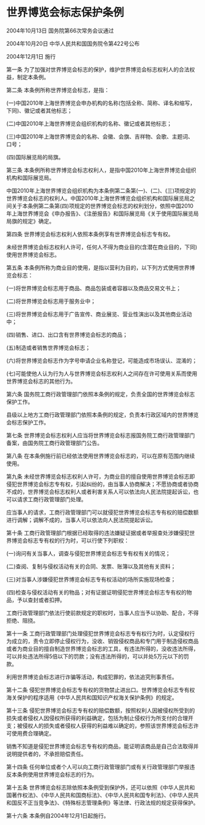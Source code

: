 # 世界博览会标志保护条例

2004年10月13日 国务院第66次常务会议通过

2004年10月20日 中华人民共和国国务院令第422号公布

2004年12月1日 施行



第一条 为了加强对世界博览会标志的保护，维护世界博览会标志权利人的合法权益，制定本条例。

第二条 本条例所称世界博览会标志，是指：

(一)中国2010年上海世界博览会申办机构的名称(包括全称、简称、译名和缩写，下同)、徽记或者其他标志；

(二)中国2010年上海世界博览会组织机构的名称、徽记或者其他标志；

(三)中国2010年上海世界博览会的名称、会徽、会旗、吉祥物、会歌、主题词、口号；

(四)国际展览局的局旗。

第三条 本条例所称世界博览会标志权利人，是指中国2010年上海世界博览会组织机构和国际展览局。

中国2010年上海世界博览会组织机构为本条例第二条第(一)、(二)、(三)项规定的世界博览会标志的权利人。中国2010年上海世界博览会组织机构和国际展览局之间关于本条例第二条第(四)项规定的世界博览会标志的权利划分，依照中国2010年上海世界博览会《申办报告》、《注册报告》和国际展览局《关于使用国际展览局局旗的规定》确定。

第四条 世界博览会标志权利人依照本条例享有世界博览会标志专有权。

未经世界博览会标志权利人许可，任何人不得为商业目的(含潜在商业目的，下同)使用世界博览会标志。

第五条 本条例所称为商业目的使用，是指以营利为目的，以下列方式使用世界博览会标志：

(一)将世界博览会标志用于商品、商品包装或者容器以及商品交易文书上；

(二)将世界博览会标志用于服务业中；

(三)将世界博览会标志用于广告宣传、商业展览、营业性演出以及其他商业活动中；

(四)销售、进口、出口含有世界博览会标志的商品；

(五)制造或者销售世界博览会标志；

(六)将世界博览会标志作为字号申请企业名称登记，可能造成市场误认、混淆的；

(七)可能使他人认为行为人与世界博览会标志权利人之间存在许可使用关系而使用世界博览会标志的其他行为。

第六条 国务院工商行政管理部门依照本条例的规定，负责全国的世界博览会标志保护工作。

县级以上地方工商行政管理部门依照本条例的规定，负责本行政区域内的世界博览会标志保护工作。

第七条 世界博览会标志权利人应当将世界博览会标志报国务院工商行政管理部门备案，由国务院工商行政管理部门公告。

第八条 在本条例施行前已经依法使用世界博览会标志的，可以在原有范围内继续使用。

第九条 未经世界博览会标志权利人许可，为商业目的擅自使用世界博览会标志即侵犯世界博览会标志专有权，引起纠纷的，由当事人协商解决；不愿协商或者协商不成的，世界博览会标志权利人或者利害关系人可以依法向人民法院提起诉讼，也可以请求工商行政管理部门处理。

应当事人的请求，工商行政管理部门可以就侵犯世界博览会标志专有权的赔偿数额进行调解；调解不成的，当事人可以依法向人民法院提起诉讼。

第十条 工商行政管理部门根据已经取得的违法嫌疑证据或者举报查处涉嫌侵犯世界博览会标志专有权的行为时，可以行使下列职权：

(一)询问有关当事人，调查与侵犯世界博览会标志专有权有关的情况；

(二)查阅、复制与侵权活动有关的合同、发票、账簿以及其他有关资料；

(三)对当事人涉嫌侵犯世界博览会标志专有权活动的场所实施现场检查；

(四)检查与侵权活动有关的物品；对有证据证明侵犯世界博览会标志专有权的物品，予以查封或者扣押。

工商行政管理部门依法行使前款规定的职权时，当事人应当予以协助、配合，不得拒绝、阻挠。

第十一条 工商行政管理部门处理侵犯世界博览会标志专有权行为时，认定侵权行为成立的，责令立即停止侵权行为，没收、销毁侵权商品和专门用于制造侵权商品或者为商业目的擅自制造世界博览会标志的工具，有违法所得的，没收违法所得，可以并处违法所得5倍以下的罚款；没有违法所得的，可以并处5万元以下的罚款。

利用世界博览会标志进行诈骗等活动，构成犯罪的，依法追究刑事责任。

第十二条 侵犯世界博览会标志专有权的货物禁止进出口。世界博览会标志专有权海关保护的程序适用《中华人民共和国知识产权海关保护条例》的规定。

第十三条 侵犯世界博览会标志专有权的赔偿数额，按照权利人因被侵权所受到的损失或者侵权人因侵权所获得的利益确定，包括为制止侵权行为所支付的合理开支；被侵权人的损失或者侵权人获得的利益难以确定的，参照该世界博览会标志许可使用费合理确定。

销售不知道是侵犯世界博览会标志专有权的商品，能证明该商品是自己合法取得并说明提供者的，不承担赔偿责任。

第十四条 任何单位或者个人可以向工商行政管理部门或有关行政管理部门举报违反本条例使用世界博览会标志的行为。

第十五条 世界博览会标志除依照本条例受到保护外，还可以依照《中华人民共和国著作权法》、《中华人民共和国商标法》、《中华人民共和国专利法》、《中华人民共和国反不正当竞争法》、《特殊标志管理条例》等法律、行政法规的规定获得保护。

第十六条 本条例自2004年12月1日起施行。